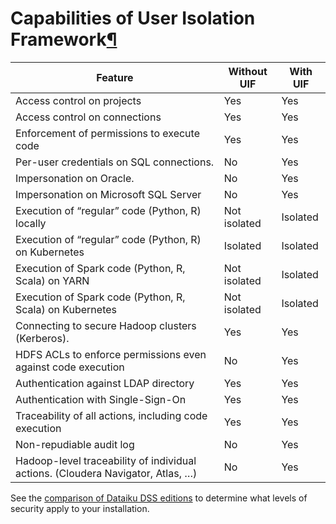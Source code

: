 Capabilities of User Isolation Framework[¶](#capabilities-of-user-isolation-framework "Permalink to this heading")
==================================================================================================================




| Feature | Without UIF | With UIF |
| --- | --- | --- |
| Access control on projects | Yes | Yes |
| Access control on connections | Yes | Yes |
| Enforcement of permissions to execute code | Yes | Yes |
| Per\-user credentials on SQL connections. | No | Yes |
| Impersonation on Oracle. | No | Yes |
| Impersonation on Microsoft SQL Server | No | Yes |
| Execution of “regular” code (Python, R) locally | Not isolated | Isolated |
| Execution of “regular” code (Python, R) on Kubernetes | Isolated | Isolated |
| Execution of Spark code (Python, R, Scala) on YARN | Not isolated | Isolated |
| Execution of Spark code (Python, R, Scala) on Kubernetes | Not isolated | Isolated |
| Connecting to secure Hadoop clusters (Kerberos). | Yes | Yes |
| HDFS ACLs to enforce permissions even against code execution | No | Yes |
| Authentication against LDAP directory | Yes | Yes |
| Authentication with Single\-Sign\-On | Yes | Yes |
| Traceability of all actions, including code execution | Yes | Yes |
| Non\-repudiable audit log | No | Yes |
| Hadoop\-level traceability of individual actions. (Cloudera Navigator, Atlas, …) | No | Yes |


See the [comparison of Dataiku DSS editions](https://www.dataiku.com/dss/editions/) to determine what levels of security apply to your installation.